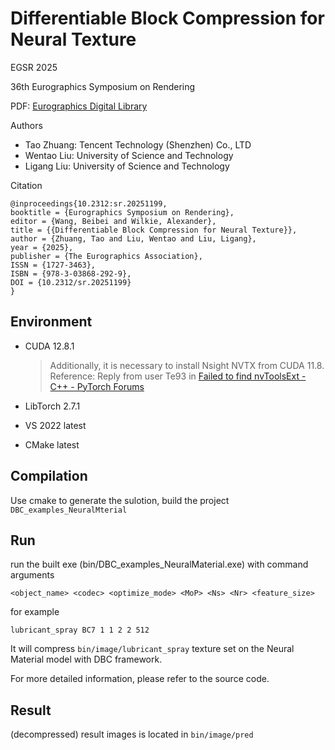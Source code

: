 # Differentiable Block Compression for Neural Texture

EGSR 2025

36th Eurographics Symposium on Rendering

PDF: [Eurographics Digital Library](https://diglib.eg.org/items/9dfee807-eeec-485a-82a6-f466268d28c2)

Authors

- Tao Zhuang: Tencent Technology (Shenzhen) Co., LTD
- Wentao Liu: University of Science and Technology
- Ligang Liu: University of Science and Technology

Citation
```
@inproceedings{10.2312:sr.20251199,
booktitle = {Eurographics Symposium on Rendering},
editor = {Wang, Beibei and Wilkie, Alexander},
title = {{Differentiable Block Compression for Neural Texture}},
author = {Zhuang, Tao and Liu, Wentao and Liu, Ligang},
year = {2025},
publisher = {The Eurographics Association},
ISSN = {1727-3463},
ISBN = {978-3-03868-292-9},
DOI = {10.2312/sr.20251199}
}
```

## Environment

- CUDA 12.8.1

  > Additionally, it is necessary to install Nsight NVTX from CUDA 11.8.
  > Reference: Reply from user Te93 in [Failed to find nvToolsExt - C++ - PyTorch Forums](https://discuss.pytorch.org/t/failed-to-find-nvtoolsext/179635/2)

- LibTorch 2.7.1

- VS 2022 latest

- CMake latest

## Compilation

Use cmake to generate the sulotion, build the project `DBC_examples_NeuralMterial`

## Run

run the built exe (bin/DBC_examples_NeuralMaterial.exe) with command arguments

```
<object_name> <codec> <optimize_mode> <MoP> <Ns> <Nr> <feature_size>
```

for example

```
lubricant_spray BC7 1 1 2 2 512
```

It will compress `bin/image/lubricant_spray` texture set on the Neural Material model with DBC framework.

For more detailed information, please refer to the source code.

## Result

(decompressed) result images is located in `bin/image/pred`

